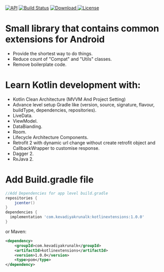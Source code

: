 
[![API](https://img.shields.io/badge/API-16%2B-red.svg?style=flat)](https://android-arsenal.com/api?level=16)
[![Build Status](https://travis-ci.org/wupdigital/android-maven-publish.svg?branch=master)](https://github.com/Krunal-Kevadiya/Kotlin-Extension)
[ ![Download](https://api.bintray.com/packages/kevadiyakrunalk/Kotlin-Extension/kotlin-extension/images/download.svg) ](https://bintray.com/kevadiyakrunalk/Kotlin-Extension/kotlin-extension/_latestVersion)
[![License](https://img.shields.io/badge/License-Apache%202.0-orange.svg)](https://opensource.org/licenses/Apache-2.0)

# **Small library that contains common extensions for Android**

* Provide the shortest way to do things.
* Reduce count of "Compat" and "Utils" classes.
* Remove boilerplate code.

# Learn Kotlin development with:
* Kotlin Clean Architecture (MVVM And Project Setting)
* Advance level setup Gradle like (version, source, signature, flavour, buildType, dependencies, repositories).
* LiveData.
* ViewModel.
* DataBianding.
* Room.
* Lifecycle Architecture Components.
* Retrofit 2 with dynamic url change without create retrofit object and CallbackWrapper to customise response.
* Dagger 2.
* RxJava 2.

# Add Build.gradle file
```gradle
//Add Dependencies for app level build.gradle
repositories {
    jcenter()
}
dependencies {
  implementation 'com.kevadiyakrunalk:kotlinextensions:1.0.0'
}
```
or Maven:
```xml
<dependency>
    <groupId>com.kevadiyakrunalk</groupId>
    <artifactId>kotlinextensions</artifactId>
    <version>1.0.0</version>
    <type>pom</type>
</dependency>
```
